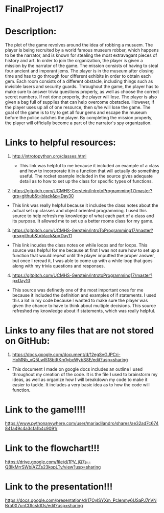 # FinalProject17
 
# Description:
  The plot of the game revolves around the idea of robbing a musuem. The player is being recruited by a world famous museum robber,
which happens to be the narrator, and is known for stealing the most extravagant pieces of history and art. In order to join the 
organization, the player is given a mission by the narrator of the game. The mission consists of having to steal four ancient and 
imporant jems. The player is in the museum after closing time and has to go through four different exhibits in order to obtain each 
gem. Each room consists of a different obstacle, including things such as invisible lasers and security guards. Throughout the 
game, the player has to make sure to answer trivia questions properly, as well as choose the correct secret numbers. If not done
properly, the player will lose. The player is also given a bag full of supplies that can help overcome obstacles. However, if the
player uses up all of one resource, then s/he will lose the game. The goal of the game is to try to get all four gems and escape 
the museum before the police catches the player. By completing the mission properly, the player will officially become a part of
the narrator's spy organization.

# Links to helpful resources:
1) http://introtopython.org/classes.html
   - This link was helpful to me because it included an example of a class and how to incorporate it in a function that will 
actually do something useful. The rocket example included in the source gives adequate detail as to how to set up the class for 
specific types of functions. 

2) https://gitpitch.com/UCMHS-Gerstein/IntrotoProgramming17/master?grs=github&t=black&p=Day30
  - This link was really helpful because it includes the class notes about the actual set up classes and object oriented
programming. I used this source to help refresh my knowledge of what each part of a class and its purpose. It allowed me to set
up a better rooms class for my game.

3) https://gitpitch.com/UCMHS-Gerstein/IntroToProgramming17/master?grs=github&t=black&p=Day11
  - This link incudes the class notes on while loops and for loops. This source was helpful for me because at first I was not sure
how to set up a function that would repeat until the player imputted the proper answer, but once I reread it, I was able to come
up with a while loop that goes along with my trivia questions and responses. 

4) https://gitpitch.com/UCMHS-Gerstein/IntrotoProgramming17/master?p=Day10
  - This source was definetly one of the most important ones for me because it included the definition and examples of if 
statements. I used this a lot in my code because I wanted to make sure the player was given the chance to have to think about
multiple decisions. This source refreshed my knowledge about if statements, which was really helpful. 

# Links to any files that are not stored on GitHub:
1) https://docs.google.com/document/d/12egSvGJPCri-HoMNb_xQ5Lwl518btItKm1ybcWybS8E/edit?usp=sharing
  - This document I made on google docs includes an outline I used throughout my creation of the code. It is the file I used to
brainstorm my ideas, as well as organize how I will breakdown my code to make it easier to tackle. It includes a very basic idea
as to how the code will function. 

# Link to the game!!!!
https://www.pythonanywhere.com/user/mariadilandro/shares/ae32ad7c674841a49c4a3cfa1b4c9091/

# Link to the flowchart!!!
https://drive.google.com/file/d/1PV_jQ7s--QBlkMrrSWbiAZZs23kopLTv/view?usp=sharing

# Link to the presentation!!!
https://docs.google.com/presentation/d/17OyISYXm_Pclenmy6USaPJ7nVNBra0X7unCDIcsIdOs/edit?usp=sharing


